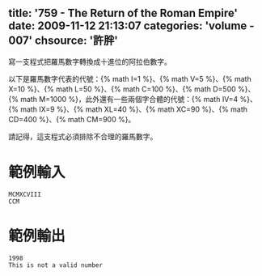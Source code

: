 title: '759 - The Return of the Roman Empire'
date: 2009-11-12 21:13:07
categories: 'volume - 007'
chsource: '許胖'
---

寫一支程式把羅馬數字轉換成十進位的阿拉伯數字。

以下是羅馬數字代表的代號：{% math I=1 %}、{% math V=5 %}、{% math X=10 %}、{% math L=50 %}、{% math C=100 %}、{% math D=500 %}、{% math M=1000 %}，此外還有一些兩個字合體的代號：{% math IV=4 %}、{% math IX=9 %}、{% math XL=40 %}、{% math XC=90 %}、{% math CD=400 %}、{% math CM=900 %}。

請記得，這支程式必須排除不合理的羅馬數字。

<!-- more -->

# 範例輸入

``` text
MCMXCVIII
CCM
```

# 範例輸出

``` text
1998
This is not a valid number
```